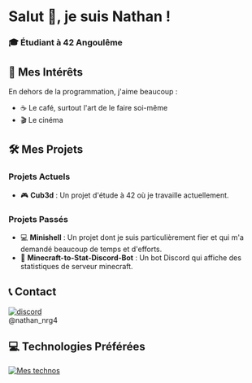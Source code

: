 # Salut 👋, je suis Nathan !

### 🎓 Étudiant à 42 Angoulême

## 🌟 Mes Intérêts

En dehors de la programmation, j'aime beaucoup :
- ☕ Le café, surtout l'art de le faire soi-même
- 🎬 Le cinéma

## 🛠️ Mes Projets

### Projets Actuels
- 🎮 **Cub3d** : Un projet d'étude à 42 où je travaille actuellement.

### Projets Passés
- 💻 **Minishell** : Un projet dont je suis particulièrement fier et qui m'a demandé beaucoup de temps et d'efforts.
- 🤖 **Minecraft-to-Stat-Discord-Bot** : Un bot Discord qui affiche des statistiques de serveur minecraft.

## 📞 Contact
[![discord](https://skillicons.dev/icons?i=discord)](https://skillicons.dev) </br>
@nathan_nrg4

## 💻 Technologies Préférées
[![Mes technos](https://skillicons.dev/icons?i=c,cpp,docker,flask,git,linux,nginx,premiere,python,vim,vscode)](https://skillicons.dev)
